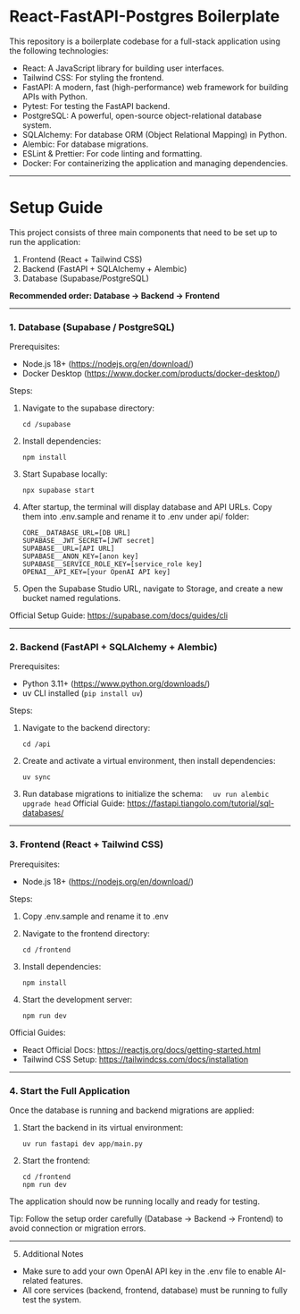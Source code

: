 # React-FastAPI-Postgres Boilerplate

This repository is a boilerplate codebase for a full-stack application using the following technologies:

-   React: A JavaScript library for building user interfaces.
-   Tailwind CSS: For styling the frontend.
-   FastAPI: A modern, fast (high-performance) web framework for building APIs with Python.
-   Pytest: For testing the FastAPI backend.
-   PostgreSQL: A powerful, open-source object-relational database system.
-   SQLAlchemy: For database ORM (Object Relational Mapping) in Python.
-   Alembic: For database migrations.
-   ESLint & Prettier: For code linting and formatting.
-   Docker: For containerizing the application and managing dependencies.

---

# Setup Guide

This project consists of three main components that need to be set up to run the application:

1. Frontend (React + Tailwind CSS)
2. Backend (FastAPI + SQLAlchemy + Alembic)
3. Database (Supabase/PostgreSQL)

**Recommended order: Database → Backend → Frontend**

---

### 1. Database (Supabase / PostgreSQL)

Prerequisites:

-   Node.js 18+ (https://nodejs.org/en/download/)
-   Docker Desktop (https://www.docker.com/products/docker-desktop/)

Steps:

1. Navigate to the supabase directory:
    ```
    cd /supabase
    ```
2. Install dependencies:
    ```
    npm install
    ```
3. Start Supabase locally:
    ```
    npx supabase start
    ```
4. After startup, the terminal will display database and API URLs. Copy them into .env.sample and rename it to .env under api/ folder:

    ```
    CORE__DATABASE_URL=[DB URL]
    SUPABASE__JWT_SECRET=[JWT secret]
    SUPABASE__URL=[API URL]
    SUPABASE__ANON_KEY=[anon key]
    SUPABASE__SERVICE_ROLE_KEY=[service_role key]
    OPENAI__API_KEY=[your OpenAI API key]
    ```

5. Open the Supabase Studio URL, navigate to Storage, and create a new bucket named regulations.

Official Setup Guide: https://supabase.com/docs/guides/cli

---

### 2. Backend (FastAPI + SQLAlchemy + Alembic)

Prerequisites:

-   Python 3.11+ (https://www.python.org/downloads/)
-   uv CLI installed (`pip install uv`)

Steps:

1. Navigate to the backend directory:
    ```
    cd /api
    ```
2. Create and activate a virtual environment, then install dependencies:
    ```
    uv sync
    ```
3. Run database migrations to initialize the schema:
   `  uv run alembic upgrade head`
   Official Guide: https://fastapi.tiangolo.com/tutorial/sql-databases/

---

### 3. Frontend (React + Tailwind CSS)

Prerequisites:

-   Node.js 18+ (https://nodejs.org/en/download/)

Steps:

1. Copy .env.sample and rename it to .env

1. Navigate to the frontend directory:
    ```
    cd /frontend
    ```
1. Install dependencies:
    ```
    npm install
    ```
1. Start the development server:
    ```
    npm run dev
    ```

Official Guides:

-   React Official Docs: https://reactjs.org/docs/getting-started.html
-   Tailwind CSS Setup: https://tailwindcss.com/docs/installation

---

### 4. Start the Full Application

Once the database is running and backend migrations are applied:

1. Start the backend in its virtual environment:
    ```
    uv run fastapi dev app/main.py
    ```
2. Start the frontend:
    ```
    cd /frontend
    npm run dev
    ```

The application should now be running locally and ready for testing.

Tip: Follow the setup order carefully (Database → Backend → Frontend) to avoid connection or migration errors.

---

5. Additional Notes

-   Make sure to add your own OpenAI API key in the .env file to enable AI-related features.
-   All core services (backend, frontend, database) must be running to fully test the system.
